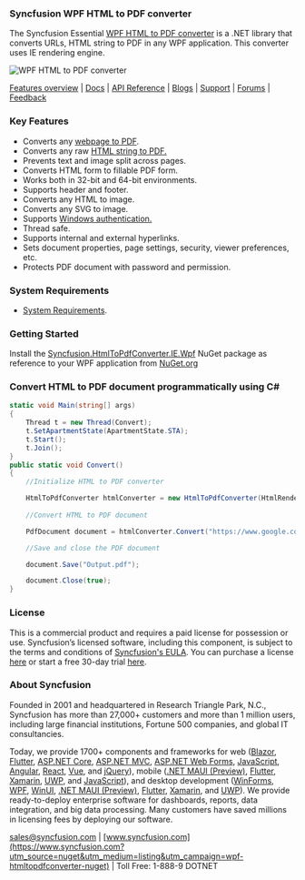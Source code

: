 ### Syncfusion WPF HTML to PDF converter

The Syncfusion Essential [WPF HTML to PDF converter](https://www.syncfusion.com/pdf-framework/net/html-to-pdf?utm_source=nuget&utm_medium=listing&utm_campaign=wpf-htmltopdfconverter-nuget) is a .NET library that converts URLs, HTML string to PDF in any WPF application. This converter uses IE rendering engine.

![WPF HTML to PDF converter](https://cdn.syncfusion.com/nuget-readme/fileformats/net-html-to-pdf.png)

[Features overview](https://www.syncfusion.com/pdf-framework/net/html-to-pdf?utm_source=nuget&utm_medium=listing&utm_campaign=wpf-htmltopdfconverter-nuget) | [Docs](https://help.syncfusion.com/file-formats/pdf/converting-html-to-pdf?utm_source=nuget&utm_medium=listing&utm_campaign=wpf-htmltopdfconverter-nuget) | [API Reference](https://help.syncfusion.com/cr/file-formats/Syncfusion.Pdf.HtmlToPdf.html?utm_source=nuget&utm_medium=listing&utm_campaign=wpf-htmltopdfconverter-nuget) | [Blogs](https://www.syncfusion.com/blogs/?utm_source=nuget&utm_medium=listing&utm_campaign=wpf-htmltopdfconverter-nuget&s=html+to+pdf) | [Support](https://support.syncfusion.com/support/tickets/create?utm_source=nuget&utm_medium=listing&utm_campaign=wpf-htmltopdfconverter-nuget) | [Forums](https://www.syncfusion.com/forums?utm_source=nuget&utm_medium=listing&utm_campaign=wpf-htmltopdfconverter-nuget) | [Feedback](https://www.syncfusion.com/feedback/wpf?utm_source=nuget&utm_medium=listing&utm_campaign=wpf-htmltopdfconverter-nuget)

### Key Features

* Converts any [webpage to PDF](https://help.syncfusion.com/file-formats/pdf/convert-html-to-pdf/ie#converting-the-url-to-a-pdf-document?utm_source=nuget&utm_medium=listing&utm_campaign=wpf-htmltopdfconverter-nuget).
* Converts any raw [HTML string to PDF.](https://help.syncfusion.com/file-formats/pdf/convert-html-to-pdf/ie#converting-the-html-string-to-pdf-document?utm_source=nuget&utm_medium=listing&utm_campaign=wpf-htmltopdfconverter-nuget)
* Prevents text and image split across pages.
* Converts HTML form to fillable PDF form.
* Works both in 32-bit and 64-bit environments.
* Supports header and footer.
* Converts any HTML to image.
* Converts any SVG to image.
* Supports [Windows authentication.](https://help.syncfusion.com/file-formats/pdf/convert-html-to-pdf/ie#converting-windows-authenticated-web-page-to-pdf-document?utm_source=nuget&utm_medium=listing&utm_campaign=wpf-htmltopdfconverter-nuget)
* Thread safe.
* Supports internal and external hyperlinks.
* Sets document properties, page settings, security, viewer preferences, etc.
* Protects PDF document with password and permission.

### System Requirements

* [System Requirements](https://help.syncfusion.com/file-formats/installation-and-upgrade/system-requirements?utm_source=nuget&utm_medium=listing&utm_campaign=wpf-htmltopdfconverter-nuget).

### Getting Started

Install the [Syncfusion.HtmlToPdfConverter.IE.Wpf](https://www.nuget.org/packages/Syncfusion.HtmlToPdfConverter.IE.Wpf?utm_source=nuget&utm_medium=listing&utm_campaign=wpf-htmltopdfconverter-nuget) NuGet package as reference to your WPF application from [NuGet.org](https://www.nuget.org/)

### Convert HTML to PDF document programmatically using C#

```csharp
static void Main(string[] args)
{
    Thread t = new Thread(Convert);
    t.SetApartmentState(ApartmentState.STA);
    t.Start();
    t.Join();
}
public static void Convert()
{
    //Initialize HTML to PDF converter 

    HtmlToPdfConverter htmlConverter = new HtmlToPdfConverter(HtmlRenderingEngine.IE);
	
	//Convert HTML to PDF document 

    PdfDocument document = htmlConverter.Convert("https://www.google.com");

    //Save and close the PDF document 

    document.Save("Output.pdf");

    document.Close(true);
}
```

### License
 
This is a commercial product and requires a paid license for possession or use. Syncfusion’s licensed software, including this component, is subject to the terms and conditions of [Syncfusion's EULA](https://www.syncfusion.com/eula/es/?utm_source=nuget&utm_medium=listing&utm_campaign=wpf-htmltopdfconverter-nuget). You can purchase a license [here](https://www.syncfusion.com/sales/products?utm_source=nuget&utm_medium=listing&utm_campaign=wpf-htmltopdfconverter-nuget) or start a free 30-day trial [here](https://www.syncfusion.com/account/manage-trials/start-trials?utm_source=nuget&utm_medium=listing&utm_campaign=wpf-htmltopdfconverter-nuget).

### About Syncfusion

Founded in 2001 and headquartered in Research Triangle Park, N.C., Syncfusion has more than 27,000+ customers and more than 1 million users, including large financial institutions, Fortune 500 companies, and global IT consultancies.
 
Today, we provide 1700+ components and frameworks for web ([Blazor](https://www.syncfusion.com/blazor-components?utm_source=nuget&utm_medium=listing&utm_campaign=wpf-htmltopdfconverter-nuget), [Flutter](https://www.syncfusion.com/flutter-widgets?utm_source=nuget&utm_medium=listing&utm_campaign=wpf-htmltopdfconverter-nuget), [ASP.NET Core](https://www.syncfusion.com/aspnet-core-ui-controls?utm_source=nuget&utm_medium=listing&utm_campaign=wpf-htmltopdfconverter-nuget), [ASP.NET MVC](https://www.syncfusion.com/aspnet-mvc-ui-controls?utm_source=nuget&utm_medium=listing&utm_campaign=wpf-htmltopdfconverter-nuget), [ASP.NET Web Forms](https://www.syncfusion.com/jquery/aspnet-webforms-ui-controls?utm_source=nuget&utm_medium=listing&utm_campaign=wpf-htmltopdfconverter-nuget), [JavaScript](https://www.syncfusion.com/javascript-ui-controls?utm_source=nuget&utm_medium=listing&utm_campaign=wpf-htmltopdfconverter-nuget), [Angular](https://www.syncfusion.com/angular-ui-components?utm_source=nuget&utm_medium=listing&utm_campaign=wpf-htmltopdfconverter-nuget), [React](https://www.syncfusion.com/react-ui-components?utm_source=nuget&utm_medium=listing&utm_campaign=wpf-htmltopdfconverter-nuget), [Vue](https://www.syncfusion.com/vue-ui-components?utm_source=nuget&utm_medium=listing&utm_campaign=wpf-htmltopdfconverter-nuget), and [jQuery](https://www.syncfusion.com/jquery-ui-widgets?utm_source=nuget&utm_medium=listing&utm_campaign=wpf-htmltopdfconverter-nuget)), mobile ([.NET MAUI (Preview)](https://www.syncfusion.com/maui-controls?utm_source=nuget&utm_medium=listing&utm_campaign=wpf-htmltopdfconverter-nuget), [Flutter](https://www.syncfusion.com/flutter-widgets?utm_source=nuget&utm_medium=listing&utm_campaign=wpf-htmltopdfconverter-nuget), [Xamarin](https://www.syncfusion.com/xamarin-ui-controls?utm_source=nuget&utm_medium=listing&utm_campaign=wpf-htmltopdfconverter-nuget), [UWP](https://www.syncfusion.com/uwp-ui-controls?utm_source=nuget&utm_medium=listing&utm_campaign=wpf-htmltopdfconverter-nuget), and [JavaScript](https://www.syncfusion.com/javascript-ui-controls?utm_source=nuget&utm_medium=listing&utm_campaign=wpf-htmltopdfconverter-nuget)), and desktop development ([WinForms](https://www.syncfusion.com/winforms-ui-controls?utm_source=nuget&utm_medium=listing&utm_campaign=wpf-htmltopdfconverter-nuget), [WPF](https://www.syncfusion.com/wpf-controls?utm_source=nuget&utm_medium=listing&utm_campaign=wpf-htmltopdfconverter-nuget), [WinUI](https://www.syncfusion.com/winui-controls?utm_source=nuget&utm_medium=listing&utm_campaign=wpf-htmltopdfconverter-nuget), [.NET MAUI (Preview)](https://www.syncfusion.com/maui-controls?utm_source=nuget&utm_medium=listing&utm_campaign=wpf-htmltopdfconverter-nuget), [Flutter](https://www.syncfusion.com/flutter-widgets?utm_source=nuget&utm_medium=listing&utm_campaign=wpf-htmltopdfconverter-nuget), [Xamarin](https://www.syncfusion.com/xamarin-ui-controls?utm_source=nuget&utm_medium=listing&utm_campaign=wpf-htmltopdfconverter-nuget), and [UWP](https://www.syncfusion.com/uwp-ui-controls?utm_source=nuget&utm_medium=listing&utm_campaign=wpf-htmltopdfconverter-nuget)). We provide ready-to-deploy enterprise software for dashboards, reports, data integration, and big data processing. Many customers have saved millions in licensing fees by deploying our software.

[sales@syncfusion.com](mailto:sales@syncfusion.com?Subject=Syncfusion%20HTMLConverter%20-%20NuGet) | [www.syncfusion.com](https://www.syncfusion.com?utm_source=nuget&utm_medium=listing&utm_campaign=wpf-htmltopdfconverter-nuget) | Toll Free: 1-888-9 DOTNET
